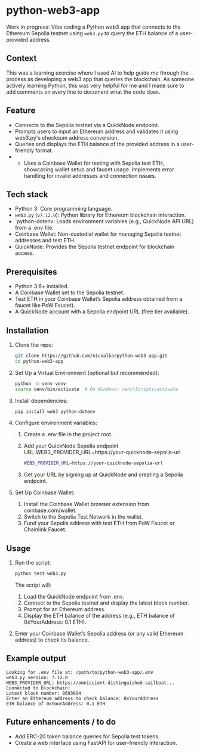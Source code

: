 # python-web3-app

Work in progress: Vibe coding a Python web3 app that connects to the Ethereum Sepolia testnet using `web3.py` to query the ETH balance of a user-provided address. 

## Context

This was a learning exercise where I used AI to help guide me through the process as developing a web3 app that queries the blockchain. As someone actively learning Python, this was very helpful for me and I made sure to add comments on every line to document what the code does.

## Feature

- Connects to the Sepolia testnet via a QuickNode endpoint.
- Prompts users to input an Ethereum address and validates it using web3.py's checksum address conversion.
- Queries and displays the ETH balance of the provided address in a user-friendly format.
- - Uses a Coinbase Wallet for testing with Sepolia test ETH, showcasing wallet setup and faucet usage.
Implements error handling for invalid addresses and connection issues.

## Tech stack

- Python 3: Core programming language.
- `web3.py` (`v7.12.0`): Python library for Ethereum blockchain interaction.
- `python-dotenv: Loads environment variables (e.g., QuickNode API URL) from a .env file.
- Coinbase Wallet: Non-custodial wallet for managing Sepolia testnet addresses and test ETH.
- QuickNode: Provides the Sepolia testnet endpoint for blockchain access.

## Prerequisites

- Python 3.6+ installed.
- A Coinbase Wallet set to the Sepolia testnet.
- Test ETH in your Coinbase Wallet’s Sepolia address obtained from a faucet like PoW Faucet).
- A QuickNode account with a Sepolia endpoint URL (free tier available).

## Installation

1. Clone the repo:

    ```bash
    git clone https://github.com/nicoalba/python-web3-app.git
    cd python-web3-app
    ```

2. Set Up a Virtual Environment (optional but recommended):

    ```bash
    python -m venv venv
    source venv/bin/activate  # On Windows: venv\Scripts\activate
    ```

3. Install dependencies:

    ```bash
    pip install web3 python-dotenv
    ```


4. Configure environment variables:

    1. Create a .env file in the project root.
    2. Add your QuickNode Sepolia endpoint URL:WEB3_PROVIDER_URL=https://your-quicknode-sepolia-url

        ```bash
        WEB3_PROVIDER_URL=https://your-quicknode-sepolia-url
        ```
    
    3. Get your URL by signing up at QuickNode and creating a Sepolia endpoint.


5. Set Up Coinbase Wallet:

    1. Install the Coinbase Wallet browser extension from coinbase.com/wallet.
    2. Switch to the Sepolia Test Network in the wallet.
    3. Fund your Sepolia address with test ETH from PoW Faucet or Chainlink Faucet.

## Usage

1. Run the script:

    ```bash
    python test-web3.py
    ```
    
    The script will:

    1. Load the QuickNode endpoint from .env.
    2. Connect to the Sepolia testnet and display the latest block number.
    3. Prompt for an Ethereum address.
    4. Display the ETH balance of the address (e.g., ETH balance of 0xYourAddress: 0.1 ETH).

  2. Enter your Coinbase Wallet’s Sepolia address (or any valid Ethereum address) to check its balance.

## Example output

```plain
Looking for .env file at: /path/to/python-web3-app/.env
web3.py version: 7.12.0
WEB3_PROVIDER_URL: https://omniscient-distinguished-sailboat...
Connected to blockchain!
Latest block number: 8693694
Enter an Ethereum address to check balance: 0xYourAddress
ETH balance of 0xYourAddress: 0.1 ETH
```

## Future enhancements / to do

- Add ERC-20 token balance queries for Sepolia test tokens.
- Create a web interface using FastAPI for user-friendly interaction.

